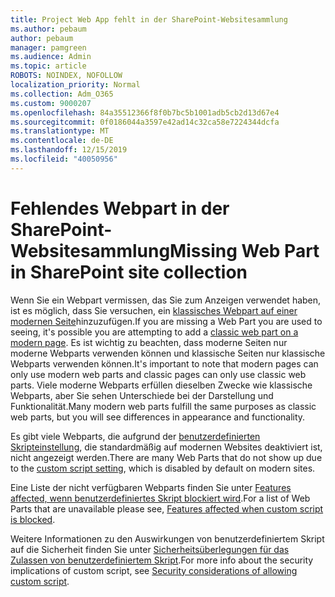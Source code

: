 ```yaml
---
title: Project Web App fehlt in der SharePoint-Websitesammlung
ms.author: pebaum
author: pebaum
manager: pamgreen
ms.audience: Admin
ms.topic: article
ROBOTS: NOINDEX, NOFOLLOW
localization_priority: Normal
ms.collection: Adm_O365
ms.custom: 9000207
ms.openlocfilehash: 84a35512366f8f0b7bc5b1001adb5cb2d13d67e4
ms.sourcegitcommit: 0f0186044a3597e42ad14c32ca58e7224344dcfa
ms.translationtype: MT
ms.contentlocale: de-DE
ms.lasthandoff: 12/15/2019
ms.locfileid: "40050956"
---
```

# <a name="missing-web-part-in-sharepoint-site-collection"></a><span data-ttu-id="71268-102">Fehlendes Webpart in der SharePoint-Websitesammlung</span><span class="sxs-lookup"><span data-stu-id="71268-102">Missing Web Part in SharePoint site collection</span></span>

<span data-ttu-id="71268-103">Wenn Sie ein Webpart vermissen, das Sie zum Anzeigen verwendet haben, ist es möglich, dass Sie versuchen, ein [klassisches Webpart auf einer modernen Seite](https://support.office.com/article/classic-and-modern-web-part-experiences-3fdae6c3-8fc1-49ab-8708-8c104b882e64)hinzuzufügen.</span><span class="sxs-lookup"><span data-stu-id="71268-103">If you are missing a Web Part you are used to seeing, it's possible you are attempting to add a [classic web part on a modern page](https://support.office.com/article/classic-and-modern-web-part-experiences-3fdae6c3-8fc1-49ab-8708-8c104b882e64).</span></span> <span data-ttu-id="71268-104">Es ist wichtig zu beachten, dass moderne Seiten nur moderne Webparts verwenden können und klassische Seiten nur klassische Webparts verwenden können.</span><span class="sxs-lookup"><span data-stu-id="71268-104">It's important to note that modern pages can only use modern web parts and classic pages can only use classic web parts.</span></span> <span data-ttu-id="71268-105">Viele moderne Webparts erfüllen dieselben Zwecke wie klassische Webparts, aber Sie sehen Unterschiede bei der Darstellung und Funktionalität.</span><span class="sxs-lookup"><span data-stu-id="71268-105">Many modern web parts fulfill the same purposes as classic web parts, but you will see differences in appearance and functionality.</span></span>

<span data-ttu-id="71268-106">Es gibt viele Webparts, die aufgrund der [benutzerdefinierten Skripteinstellung](https://docs.microsoft.com/sharepoint/allow-or-prevent-custom-script), die standardmäßig auf modernen Websites deaktiviert ist, nicht angezeigt werden.</span><span class="sxs-lookup"><span data-stu-id="71268-106">There are many Web Parts that do not show up due to the [custom script setting](https://docs.microsoft.com/sharepoint/allow-or-prevent-custom-script), which is disabled by default on modern sites.</span></span> 

<span data-ttu-id="71268-107">Eine Liste der nicht verfügbaren Webparts finden Sie unter [Features affected, wenn benutzerdefiniertes Skript blockiert wird](https://docs.microsoft.com/sharepoint/allow-or-prevent-custom-script#features-affected-when-custom-script-is-blocked).</span><span class="sxs-lookup"><span data-stu-id="71268-107">For a list of Web Parts that are unavailable please see, [Features affected when custom script is blocked](https://docs.microsoft.com/sharepoint/allow-or-prevent-custom-script#features-affected-when-custom-script-is-blocked).</span></span>

 <span data-ttu-id="71268-108">Weitere Informationen zu den Auswirkungen von benutzerdefiniertem Skript auf die Sicherheit finden Sie unter [Sicherheitsüberlegungen für das Zulassen von benutzerdefiniertem Skript](https://docs.microsoft.com/sharepoint/security-considerations-of-allowing-custom-script).</span><span class="sxs-lookup"><span data-stu-id="71268-108">For more info about the security implications of custom script, see [Security considerations of allowing custom script](https://docs.microsoft.com/sharepoint/security-considerations-of-allowing-custom-script).</span></span>

